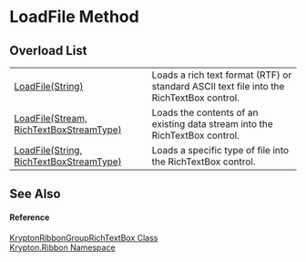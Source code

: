 # LoadFile Method


## Overload List
<table>
<tr>
<td><a href="8917cadd-9305-ebd7-10f0-09032cbc8268.md">LoadFile(String)</a></td>
<td>Loads a rich text format (RTF) or standard ASCII text file into the RichTextBox control.</td></tr>
<tr>
<td><a href="ec9170de-e75a-d2a6-485d-42ef0df7b80c.md">LoadFile(Stream, RichTextBoxStreamType)</a></td>
<td>Loads the contents of an existing data stream into the RichTextBox control.</td></tr>
<tr>
<td><a href="64f61761-bded-b2d4-53f7-7600c896fa8d.md">LoadFile(String, RichTextBoxStreamType)</a></td>
<td>Loads a specific type of file into the RichTextBox control.</td></tr>
</table>

## See Also


#### Reference
<a href="405a46a1-72b8-c818-b203-0b62cf064e57.md">KryptonRibbonGroupRichTextBox Class</a>  
<a href="1e9bc734-cff9-e9b8-f013-94cdac669794.md">Krypton.Ribbon Namespace</a>  
